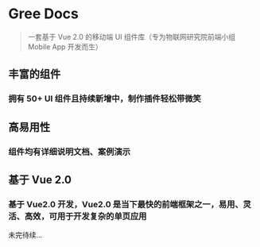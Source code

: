 # Gree Docs

> 一套基于 Vue 2.0 的移动端 UI 组件库（专为物联网研究院前端小组 Mobile App 开发而生）

## 丰富的组件

### 拥有 50+ UI 组件且持续新增中，制作插件轻松带微笑

## 高易用性

### 组件均有详细说明文档、案例演示

## 基于 Vue 2.0

### 基于 Vue2.0 开发，Vue2.0 是当下最快的前端框架之一，易用、灵活、高效，可用于开发复杂的单页应用

未完待续...
